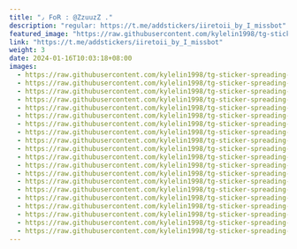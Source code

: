 ```yaml
---
title: "٫ 𝖥𝗈𝖱 : @ZzuuzZ ."
description: "regular: https://t.me/addstickers/iiretoii_by_I_missbot"
featured_image: "https://raw.githubusercontent.com/kylelin1998/tg-sticker-spreading-worldwide-images/main/img/8bdb65e4-64b5-4399-a493-cd42eb61daa3.jpg"
link: "https://t.me/addstickers/iiretoii_by_I_missbot"
weight: 3
date: 2024-01-16T10:03:18+08:00
images:
  - https://raw.githubusercontent.com/kylelin1998/tg-sticker-spreading-worldwide-images/main/img/8bdb65e4-64b5-4399-a493-cd42eb61daa3.jpg
  - https://raw.githubusercontent.com/kylelin1998/tg-sticker-spreading-worldwide-images/main/img/3fbf53f3-8974-40b7-ac8f-364fe81f9534.jpg
  - https://raw.githubusercontent.com/kylelin1998/tg-sticker-spreading-worldwide-images/main/img/74327280-55e9-442e-b0c0-7ab52494b517.jpg
  - https://raw.githubusercontent.com/kylelin1998/tg-sticker-spreading-worldwide-images/main/img/b71eaf4f-d79c-47db-81da-e44f3f339031.jpg
  - https://raw.githubusercontent.com/kylelin1998/tg-sticker-spreading-worldwide-images/main/img/61331e52-add9-41dd-b23d-88aeef464c83.jpg
  - https://raw.githubusercontent.com/kylelin1998/tg-sticker-spreading-worldwide-images/main/img/6ef466de-5594-46ed-b362-e397b1b44b43.jpg
  - https://raw.githubusercontent.com/kylelin1998/tg-sticker-spreading-worldwide-images/main/img/2ebe0708-03fc-4298-8cfd-7d1a449a5d16.jpg
  - https://raw.githubusercontent.com/kylelin1998/tg-sticker-spreading-worldwide-images/main/img/e909b243-ef98-4a6f-8550-05bc1e422045.jpg
  - https://raw.githubusercontent.com/kylelin1998/tg-sticker-spreading-worldwide-images/main/img/77dc4cb8-1ab6-424b-b51e-7fb8b9168fbb.jpg
  - https://raw.githubusercontent.com/kylelin1998/tg-sticker-spreading-worldwide-images/main/img/3913a602-c0d7-433c-b23f-8c2238230655.jpg
  - https://raw.githubusercontent.com/kylelin1998/tg-sticker-spreading-worldwide-images/main/img/eace5234-af9d-491c-b116-ad4d10a833f7.jpg
  - https://raw.githubusercontent.com/kylelin1998/tg-sticker-spreading-worldwide-images/main/img/47ec9685-d714-4268-ad06-b6098c0d3bbc.jpg
  - https://raw.githubusercontent.com/kylelin1998/tg-sticker-spreading-worldwide-images/main/img/db33f1cd-dde4-4e31-a286-ce4188298ec3.jpg
  - https://raw.githubusercontent.com/kylelin1998/tg-sticker-spreading-worldwide-images/main/img/85734311-8794-4f79-865b-cf6d6abfba18.jpg
  - https://raw.githubusercontent.com/kylelin1998/tg-sticker-spreading-worldwide-images/main/img/4c65aa65-6079-434e-a22b-b9dcba5d17d9.jpg
  - https://raw.githubusercontent.com/kylelin1998/tg-sticker-spreading-worldwide-images/main/img/fd5273aa-8664-409f-8efd-11ead9f7f7dc.jpg
  - https://raw.githubusercontent.com/kylelin1998/tg-sticker-spreading-worldwide-images/main/img/c2a9952f-def9-4475-a756-81b98ded7251.jpg
  - https://raw.githubusercontent.com/kylelin1998/tg-sticker-spreading-worldwide-images/main/img/2a5caabd-f38d-4bf1-916d-7e205586131e.jpg
  - https://raw.githubusercontent.com/kylelin1998/tg-sticker-spreading-worldwide-images/main/img/72e13dda-be50-4f65-a917-45aa3d33ac29.jpg
  - https://raw.githubusercontent.com/kylelin1998/tg-sticker-spreading-worldwide-images/main/img/2cfc2c22-e33b-402b-b14e-11c633a10bee.jpg
---
```

